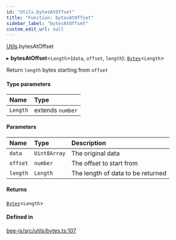 ```yaml
---
id: "Utils.bytesAtOffset"
title: "Function: bytesAtOffset"
sidebar_label: "bytesAtOffset"
custom_edit_url: null
---
```


[Utils](../namespaces/Utils.md).bytesAtOffset

▸ **bytesAtOffset**<`Length`\>(`data`, `offset`, `length`): [`Bytes`](../interfaces/Utils.Bytes.md)<`Length`\>

Return `length` bytes starting from `offset`

#### Type parameters

| Name | Type |
| :------ | :------ |
| `Length` | extends `number` |

#### Parameters

| Name | Type | Description |
| :------ | :------ | :------ |
| `data` | `Uint8Array` | The original data |
| `offset` | `number` | The offset to start from |
| `length` | `Length` | The length of data to be returned |

#### Returns

[`Bytes`](../interfaces/Utils.Bytes.md)<`Length`\>

#### Defined in

[bee-js/src/utils/bytes.ts:107](https://github.com/ethersphere/bee-js/blob/2c8b9d1/src/utils/bytes.ts#L107)
